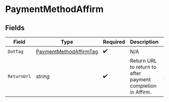 # PaymentMethodAffirm


## Fields

| Field                                                                       | Type                                                                        | Required                                                                    | Description                                                                 | Example                                                                     |
| --------------------------------------------------------------------------- | --------------------------------------------------------------------------- | --------------------------------------------------------------------------- | --------------------------------------------------------------------------- | --------------------------------------------------------------------------- |
| `DotTag`                                                                    | [PaymentMethodAffirmTag](../../Models/Components/PaymentMethodAffirmTag.md) | :heavy_check_mark:                                                          | N/A                                                                         | affirm                                                                      |
| `ReturnUrl`                                                                 | *string*                                                                    | :heavy_check_mark:                                                          | Return URL to return to after payment completion in Affirm.                 | www.example.com/handle_affirm_success                                       |